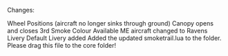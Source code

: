 Changes:

Wheel Positions (aircraft no longer sinks through ground)
Canopy opens and closes
3rd Smoke Colour Available
ME aircraft changed to Ravens Livery
Default Livery added
Added the updated smoketrail.lua to the folder. Please drag this file to the core folder!

